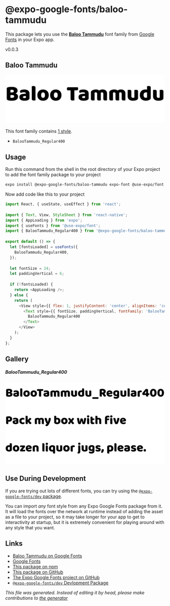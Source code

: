 # @expo-google-fonts/baloo-tammudu

This package lets you use the [**Baloo Tammudu**](https://fonts.google.com/specimen/Baloo+Tammudu) font family from [Google Fonts](https://fonts.google.com/) in your Expo app.

v0.0.3

## Baloo Tammudu

![Baloo Tammudu](./font-family.png)

This font family contains [1 style](#gallery).

- `BalooTammudu_Regular400`

## Usage

Run this command from the shell in the root directory of your Expo project to add the font family package to your project
```sh
expo install @expo-google-fonts/baloo-tammudu expo-font @use-expo/font
```

Now add code like this to your project
```js
import React, { useState, useEffect } from 'react';

import { Text, View, StyleSheet } from 'react-native';
import { AppLoading } from 'expo';
import { useFonts } from '@use-expo/font';
import { BalooTammudu_Regular400 } from '@expo-google-fonts/baloo-tammudu';

export default () => {
  let [fontsLoaded] = useFonts({
    BalooTammudu_Regular400,
  });

  let fontSize = 24;
  let paddingVertical = 6;

  if (!fontsLoaded) {
    return <AppLoading />;
  } else {
    return (
      <View style={{ flex: 1, justifyContent: 'center', alignItems: 'center' }}>
        <Text style={{ fontSize, paddingVertical, fontFamily: 'BalooTammudu_Regular400' }}>
          BalooTammudu_Regular400
        </Text>
      </View>
    );
  }
};

```

## Gallery

##### BalooTammudu_Regular400
![BalooTammudu_Regular400](./7bc7db26ac47d3561769f8cb3dfb93afd2767965efbd2770a77f8ffb33c5a013.ttf.png)


## Use During Development

If you are trying out lots of different fonts, you can try using the [`@expo-google-fonts/dev` package](https://github.com/expo/google-fonts/tree/master/font-packages/dev#readme).

You can import *any* font style from any Expo Google Fonts package from it. It will load the fonts
over the network at runtime instead of adding the asset as a file to your project, so it may take longer
for your app to get to interactivity at startup, but it is extremely convenient
for playing around with any style that you want.

## Links

- [Baloo Tammudu on Google Fonts](https://fonts.google.com/specimen/Baloo+Tammudu)
- [Google Fonts](https://fonts.google.com/)
- [This package on npm](https://www.npmjs.com/package/@expo-google-fonts/baloo-tammudu)
- [This package on GitHub](https://github.com/expo/google-fonts/tree/master/font-packages/baloo-tammudu)
- [The Expo Google Fonts project on GitHub](https://github.com/expo/google-fonts)
- [`@expo-google-fonts/dev` Devlopment Package](https://github.com/expo/google-fonts/tree/master/font-packages/dev)


*This file was generated. Instead of editing it by head, please make contributions to [the generator](https://github.com/expo/google-fonts/tree/master/packages/generator)*
